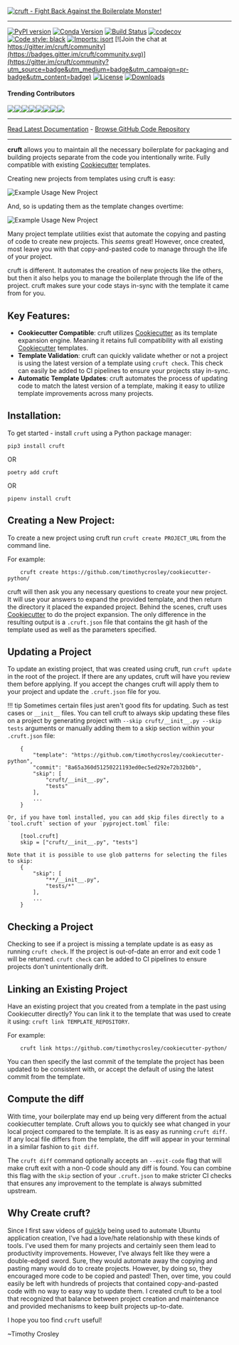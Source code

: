 [![cruft - Fight Back Against the Boilerplate Monster!](https://raw.github.com/cruft/cruft/master/art/logo_large.png)](https://cruft.github.io/cruft/)
_________________

[![PyPI version](https://badge.fury.io/py/cruft.svg)](http://badge.fury.io/py/cruft)
[![Conda Version](https://img.shields.io/conda/vn/conda-forge/cruft.svg)](https://anaconda.org/conda-forge/cruft)
[![Build Status](https://github.com/cruft/cruft/workflows/Run%20tests/badge.svg)](https://github.com/cruft/cruft/actions?query=workflow%3A%22Run+tests%22+branch%3Amaster)
[![codecov](https://codecov.io/gh/cruft/cruft/branch/master/graph/badge.svg)](https://codecov.io/gh/cruft/cruft)
[![Code style: black](https://img.shields.io/badge/code%20style-black-000000.svg)](https://github.com/psf/black)
[![Imports: isort](https://img.shields.io/badge/%20imports-isort-%231674b1?style=flat&labelColor=ef8336)](https://timothycrosley.github.io/isort/)
[![Join the chat at https://gitter.im/cruft/community](https://badges.gitter.im/cruft/community.svg)](https://gitter.im/cruft/community?utm_source=badge&utm_medium=badge&utm_campaign=pr-badge&utm_content=badge)
[![License](https://img.shields.io/github/license/mashape/apistatus.svg)](https://pypi.python.org/pypi/cruft/)
[![Downloads](https://pepy.tech/badge/cruft)](https://pepy.tech/project/cruft)

#### Trending Contributors

[![](https://sourcerer.io/fame/samj1912/cruft/cruft/images/0)](https://sourcerer.io/fame/samj1912/cruft/cruft/links/0)[![](https://sourcerer.io/fame/samj1912/cruft/cruft/images/1)](https://sourcerer.io/fame/samj1912/cruft/cruft/links/1)[![](https://sourcerer.io/fame/samj1912/cruft/cruft/images/2)](https://sourcerer.io/fame/samj1912/cruft/cruft/links/2)[![](https://sourcerer.io/fame/samj1912/cruft/cruft/images/3)](https://sourcerer.io/fame/samj1912/cruft/cruft/links/3)[![](https://sourcerer.io/fame/samj1912/cruft/cruft/images/4)](https://sourcerer.io/fame/samj1912/cruft/cruft/links/4)[![](https://sourcerer.io/fame/samj1912/cruft/cruft/images/5)](https://sourcerer.io/fame/samj1912/cruft/cruft/links/5)[![](https://sourcerer.io/fame/samj1912/cruft/cruft/images/6)](https://sourcerer.io/fame/samj1912/cruft/cruft/links/6)[![](https://sourcerer.io/fame/samj1912/cruft/cruft/images/7)](https://sourcerer.io/fame/samj1912/cruft/cruft/links/7)
_________________

[Read Latest Documentation](https://cruft.github.io/cruft/) - [Browse GitHub Code Repository](https://github.com/cruft/cruft/)
_________________

**cruft** allows you to maintain all the necessary boilerplate for packaging and building projects separate from the code you intentionally write.
Fully compatible with existing [Cookiecutter](https://github.com/cookiecutter/cookiecutter) templates.

Creating new projects from templates using cruft is easy:

![Example Usage New Project](https://raw.githubusercontent.com/cruft/cruft/master/art/example.gif)

And, so is updating them as the template changes overtime:

![Example Usage New Project](https://raw.githubusercontent.com/cruft/cruft/master/art/example_update.gif)

Many project template utilities exist that automate the copying and pasting of code to create new projects. This *seems* great! However, once created, most leave you with that copy-and-pasted code to manage through the life of your project.

cruft is different. It automates the creation of new projects like the others, but then it also helps you to manage the boilerplate through the life of the project. cruft makes sure your code stays in-sync with the template it came from for you.

## Key Features:

* **Cookiecutter Compatible**: cruft utilizes [Cookiecutter](https://github.com/cookiecutter/cookiecutter) as its template expansion engine. Meaning it retains full compatibility with all existing [Cookiecutter](https://github.com/cookiecutter/cookiecutter) templates.
* **Template Validation**: cruft can quickly validate whether or not a project is using the latest version of a template using `cruft check`. This check can easily be added to CI pipelines to ensure your projects stay in-sync.
* **Automatic Template Updates**: cruft automates the process of updating code to match the latest version of a template, making it easy to utilize template improvements across many projects.

## Installation:

To get started - install `cruft` using a Python package manager:

`pip3 install cruft`

OR

`poetry add cruft`

OR

`pipenv install cruft`


## Creating a New Project:

To create a new project using cruft run `cruft create PROJECT_URL` from the command line.

For example:

        cruft create https://github.com/timothycrosley/cookiecutter-python/

cruft will then ask you any necessary questions to create your new project. It will use your answers to expand the provided template, and then return the directory it placed the expanded project.
Behind the scenes, cruft uses [Cookiecutter](https://github.com/cookiecutter/cookiecutter) to do the project expansion. The only difference in the resulting output is a `.cruft.json` file that
contains the git hash of the template used as well as the parameters specified.

## Updating a Project

To update an existing project, that was created using cruft, run `cruft update` in the root of the project.
If there are any updates, cruft will have you review them before applying. If you accept the changes cruft will apply them to your project
and update the `.cruft.json` file for you.

!!! tip
    Sometimes certain files just aren't good fits for updating. Such as test cases or `__init__` files. You can tell cruft to always skip updating these files on a project by generating project with `--skip cruft/__init__.py --skip tests` arguments or manually adding them to a skip section within your `.cruft.json` file:

        {
            "template": "https://github.com/timothycrosley/cookiecutter-python",
            "commit": "8a65a360d51250221193ed0ec5ed292e72b32b0b",
            "skip": [
                "cruft/__init__.py",
                "tests"
            ],
            ...
        }

    Or, if you have toml installed, you can add skip files directly to a `tool.cruft` section of your `pyproject.toml` file:

        [tool.cruft]
        skip = ["cruft/__init__.py", "tests"]
    
    Note that it is possible to use glob patterns for selecting the files to skip:
        {
            "skip": [
                "**/__init__.py",
                "tests/*"
            ],
            ...
        }



## Checking a Project

Checking to see if a project is missing a template update is as easy as running `cruft check`. If the project is out-of-date an error and exit code 1 will be returned.
`cruft check` can be added to CI pipelines to ensure projects don't unintentionally drift.


## Linking an Existing Project

Have an existing project that you created from a template in the past using Cookiecutter directly? You can link it to the template that was used to create it using: `cruft link TEMPLATE_REPOSITORY`.

For example:

        cruft link https://github.com/timothycrosley/cookiecutter-python/

You can then specify the last commit of the template the project has been updated to be consistent with, or accept the default of using the latest commit from the template.

## Compute the diff

With time, your boilerplate may end up being very different from the actual cookiecutter template. Cruft allows you to quickly see what changed in your local project compared to the template. It is as easy as running `cruft diff`. If any local file differs from the template, the diff will appear in your terminal in a similar fashion to `git diff`.

The `cruft diff` command optionally accepts an `--exit-code` flag that will make cruft exit with a non-0 code should any diff is found. You can combine this flag with the `skip` section of your `.cruft.json` to make stricter CI checks that ensures any improvement to the template is always submitted upstream.

## Why Create cruft?

Since I first saw videos of [quickly](https://www.youtube.com/watch?v=9EctXzH2dss) being used to automate Ubuntu application creation, I've had a love/hate relationship with these kinds of tools.
I've used them for many projects and certainly seen them lead to productivity improvements. However, I've always felt like they were a double-edged sword. Sure, they would automate away the copying and pasting many would do to create projects. However, by doing so,
they encouraged more code to be copied and pasted! Then, over time, you could easily be left with hundreds of projects that contained copy-and-pasted code with no way to easy way to update them. I created cruft to be a tool that recognized that balance between project creation and maintenance and provided mechanisms to keep built projects up-to-date.

I hope you too find `cruft` useful!

~Timothy Crosley
